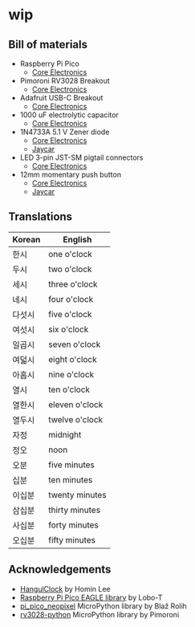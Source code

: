 # wip

## Bill of materials
* Raspberry Pi Pico
    * [Core Electronics](https://core-electronics.com.au/raspberry-pi-pico.html)
* Pimoroni RV3028 Breakout
    * [Core Electronics](https://core-electronics.com.au/pimoroni-rv3028-real-time-clock-rtc-breakout.html)
* Adafruit USB-C Breakout
    * [Core Electronics](https://core-electronics.com.au/adafruit-usb-c-breakout-board-downstream-connection.html)
* 1000 uF electrolytic capacitor
    * [Core Electronics](https://core-electronics.com.au/electrolytic-decoupling-capacitors-1000uf-25v.html)
* 1N4733A 5.1 V Zener diode
    * [Core Electronics](https://core-electronics.com.au/zener-diode-5-1v-1w.html)
    * [Jaycar](https://www.jaycar.com.au/5-1v-1n4733-1-watt-zener-diode/p/ZR1403)
* LED 3-pin JST-SM pigtail connectors
    * [Core Electronics](https://core-electronics.com.au/led-strip-pigtail-connector-3-pin.html)
* 12mm momentary push button
    * [Core Electronics](https://core-electronics.com.au/momentary-push-button-switch-12mm-square.html)
    * [Jaycar](https://www.jaycar.com.au/spst-pcb-mount-tactile-switch-round/p/SP0609)


## Translations
Korean | English
------ | -------
한시 | one o'clock
두시 | two o'clock
세시 | three o'clock
네시 | four o'clock
다섯시 | five o'clock
여섯시 | six o'clock
일곱시 | seven o'clock
여덟시 | eight o'clock
아홉시 | nine o'clock
열시 | ten o'clock
열한시 | eleven o'clock
열두시 | twelve o'clock
자정 | midnight
정오 | noon
오분 | five minutes
십분 | ten minutes
이십분 | twenty minutes
삼십분 | thirty minutes
사십분 | forty minutes
오십분 | fifty minutes

## Acknowledgements
* [HangulClock](https://suapapa.github.io/site-hangulclocks/) by Homin Lee
* [Raspberry Pi Pico EAGLE library](https://github.com/Lobo-T/RPI-Pico-Eagle-lib) by Lobo-T
* [pi_pico_neopixel](https://github.com/blaz-r/pi_pico_neopixel) MicroPython library by Blaž Rolih
* [rv3028-python](https://github.com/pimoroni/rv3028-python) MicroPython library by Pimoroni
